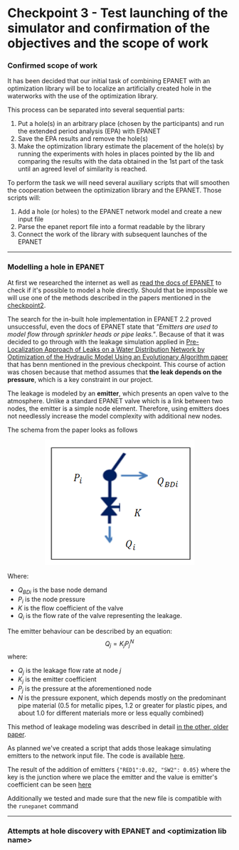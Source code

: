 # Checkpoint 3 - Test launching of the simulator and confirmation of the objectives and the scope of work

### Confirmed scope of work

It has been decided that our initial task of combining EPANET with an optimization library will be to localize an artificially created hole in the waterworks
with the use of the optimization library.

This process can be separated into several sequential parts:
1. Put a hole(s) in an arbitrary place (chosen by the participants) and run the extended period analysis (EPA) with EPANET
2. Save the EPA results and remove the hole(s)
3. Make the optimization library estimate the placement of the hole(s) by running the experiments with holes in places pointed by the lib and comparing the results with the data obtained in the 1st part of the task until an agreed level of similarity is reached.

To perform the task we will need several auxiliary scripts that will smoothen the cooperation between the optimization library and the EPANET. Those scripts will:
1. Add a hole (or holes) to the EPANET network model and create a new input file
2. Parse the epanet report file into a format readable by the library 
3. Connect the work of the library with subsequent launches of the EPANET
____
### Modelling a hole in EPANET

At first we researched the internet as well as [read the docs of EPANET](https://epanet22.readthedocs.io/en/latest/2_quickstart.html) to check if it's possible to model a hole directly. Should that be impossible we will use one of the methods described in the papers mentioned in the [checkpoint2](checkpoint2.md).

The search for the in-built hole implementation in EPANET 2.2 proved unsuccessful, even the docs of EPANET state that *"Emitters are used to model flow through sprinkler heads or pipe leaks."*. Because of that it was decided to go through with the leakage simulation applied in [Pre-Localization Approach of Leaks on a Water Distribution Network by Optimization of the Hydraulic Model Using an Evolutionary Algorithm paper](https://www.researchgate.net/publication/326823790_Pre-Localization_Approach_of_Leaks_on_a_Water_Distribution_Network_by_Optimization_of_the_Hydraulic_Model_Using_an_Evolutionary_Algorithm#pf2) that has benn mentioned in the previous checkpoint.
This course of action was chosen because that method assumes that **the leak depends on the pressure**, which is a key constraint in our project.

The leakage is modeled by an **emitter**, which presents an open valve to the atmosphere. Unlike a standard
EPANET valve which is a link between two nodes, the emitter is a simple node element.
Therefore, using emitters does not needlessly increase the model complexity with additional
new nodes. 

The schema from the paper looks as follows

<p align="center">
    <img alt="valve modeling the leakage"  src="images/valve_modeling_leakage.png"/>
</p>

Where:
* $Q_{BDi}$ is the base node demand
* $P_{i}$ is the node pressure
* $K$ is the flow coefficient of the valve
* $Q_{i}$ is the flow rate of the valve representing the leakage.

The emitter behaviour can be described by an equation:
$$Q_{j} = K_{j}P_{j}^N$$
where:
* $Q_{j}$ is the leakage flow rate at node *j*
* $K_{j}$ is the emitter coefficient
* $P_{j}$ is the pressure at the aforementioned node
* $N$ is the pressure exponent, which depends mostly on the predominant pipe material (0.5 for metallic pipes, 1.2 or greater for plastic
pipes, and about 1.0 for different materials more or less equally combined)

This method of leakage modeling was described in detail [in the other, older paper](https://typeset.io/pdf/including-leakage-in-network-models-an-application-to-464k8qzkp6.pdf).

As planned we've created a script that adds those leakage simulating emitters to the network input file. The code is available [here](scripts/add_leaks.py).

The result of the addition of emitters ```{"RED1":0.02, "SW2": 0.05}``` where the key is the junction where we place the emitter and the value is emitter's coefficient can be seen [here](../knowledge_sources/real_life_network_data/add_emitters_test.inp)

Additionally we tested and made sure that the new file is compatible with the `runepanet` command





____
### Attempts at hole discovery with EPANET and \<optimization lib name>